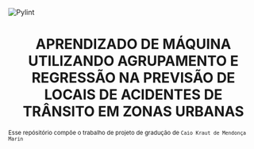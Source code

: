 ![Pylint](https://github.com/Krauzy/streetor/actions/workflows/pylint.yml/badge.svg)

<h1 align="center">
APRENDIZADO DE MÁQUINA UTILIZANDO AGRUPAMENTO E REGRESSÃO NA PREVISÃO DE LOCAIS DE ACIDENTES DE TRÂNSITO EM ZONAS URBANAS
</h1>

<small>Esse repósitório compõe o trabalho de projeto de gradução de <code>Caio Kraut de Mendonça Marin</code></small>
